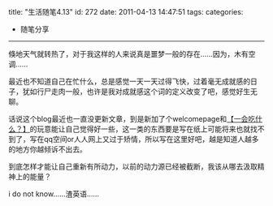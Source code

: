 title: "生活随笔4.13"
id: 272
date: 2011-04-13 14:47:51
tags: 
categories: 
- 随笔分享
---

倏地天气就转热了，对于我这样的人来说真是噩梦一般的存在……因为，木有空调……

最近也不知道自己在忙什么，总是感觉一天一天过得飞快，过着毫无成就感的日子，犹如行尸走肉一般，也许是我对成就感这个词的定义改变了吧，感觉好生无聊。

话说这个blog最近也一直没更新文章，到是新加了个welcomepage和[【一会吃什么？】](http://wocai.de/chishenme.html "一会吃什么？")的玩意能让自己觉得好一些，这一类的东西要是写在纸上可能将来也就找不到了，写在qq空间or人人网上又过于矫情，所以写在这里好吧，越是知道人越多的地方你越倾诉不出去。

到底怎样才能让自己重新有所动力，以前的动力源已经被截断，我该从哪去汲取精神上的能量？

i do not know……渣英语……